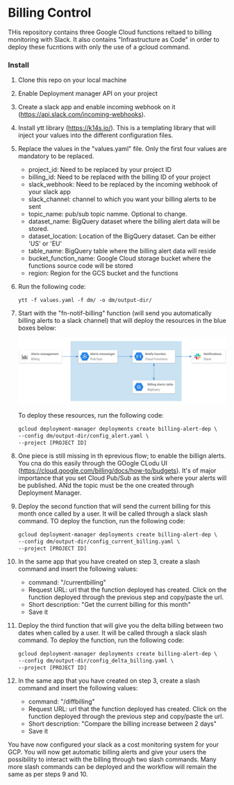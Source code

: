 # Billing Control

THis repository contains three Google Cloud functions reltaed to billing monitoring with Slack. 
It also contains "Infrastructure as Code" in order to deploy these fucntions with only the use of a gcloud command.

### Install

1. Clone this repo on your local machine

2. Enable Deployment manager API on your project

3. Create a slack app and enable incoming webhook on it (https://api.slack.com/incoming-webhooks).

4. Install ytt library (https://k14s.io/). This is a templating library that will inject your values into the 
different configuration files.

5. Replace the values in the "values.yaml" file. Only the first four values are mandatory to be replaced.
    - project_id: Need to be replaced by your project ID
    - billing_id: Need to be replaced with the billing ID of your project
    - slack_webhook: Need to be replaced by the incoming webhook of your slack app
    - slack_channel: channel to which you want your billing alerts to be sent
    - topic_name: pub/sub topic namme. Optional to change.
    - dataset_name: BigQuery dataset where the billing alert data will be stored.
    - dataset_location: Location of the BigQuery dataset. Can be either 'US' or 'EU'
    - table_name: BigQuery table where the billing alert data will reside
    - bucket_function_name: Google Cloud storage bucket where the functions source code will be stored
    - region: Region for the GCS bucket and the functions

6. Run the following code:

    ```
    ytt -f values.yaml -f dm/ -o dm/output-dir/
    ```

7. Start with the "fn-notif-billing" function (will send you automatically billing alerts to a slack channel) 
that will deploy the resources in the blue boxes below:

    ![archi](images/billing_alerts.jpg)

    To deploy these resources, run the following code:

    ```
    gcloud deployment-manager deployments create billing-alert-dep \
    --config dm/output-dir/config_alert.yaml \
    --project [PROJECT ID]
    ```

8. One piece is still missing in th eprevious flow; to enable the billign alerts. You cna do this easily through the
GOogle CLodu UI (https://cloud.google.com/billing/docs/how-to/budgets). It's of major importance that you set
Cloud Pub/Sub as the sink where your alerts will be published. ANd the topic must be the one created through
Deployment Manager.

9. Deploy the second function that will send the current billing for this month once called by a user. It will be 
called through a slack slash command. TO deploy the function, run the following code:

    ```
    gcloud deployment-manager deployments create billing-alert-dep \
    --config dm/output-dir/config_current_billing.yaml \
    --project [PROJECT ID]
    ```

10. In the same app that you have created on step 3, create a slash command and insert the following values:
    - command: "/currentbilling"
    - Request URL: url that the function deployed has created. Click on the function deployed through the previous
                   step and copy/paste the url.
    - Short description: "Get the current billing for this month"
    - Save it

11. Deploy the third function that will give you the delta billing between two dates when called by a user. It will be 
called through a slack slash command. To deploy the function, run the following code:

    ```
    gcloud deployment-manager deployments create billing-alert-dep \
    --config dm/output-dir/config_delta_billing.yaml \
    --project [PROJECT ID]
    ```
    
12. In the same app that you have created on step 3, create a slash command and insert the following values:
    - command: "/diffbilling"
    - Request URL: url that the function deployed has created. Click on the function deployed through the previous
                   step and copy/paste the url.
    - Short description: "Compare the billing increase between 2 days"
    - Save it
    

You have now configured your slack as a cost monitoring system for your GCP. You will now get automatic billing alerts
and give your users the possibility to interact with the billing through two slash commands. Many more slash commands
can be deployed and the workflow will remain the same as per steps 9 and 10.
    
 